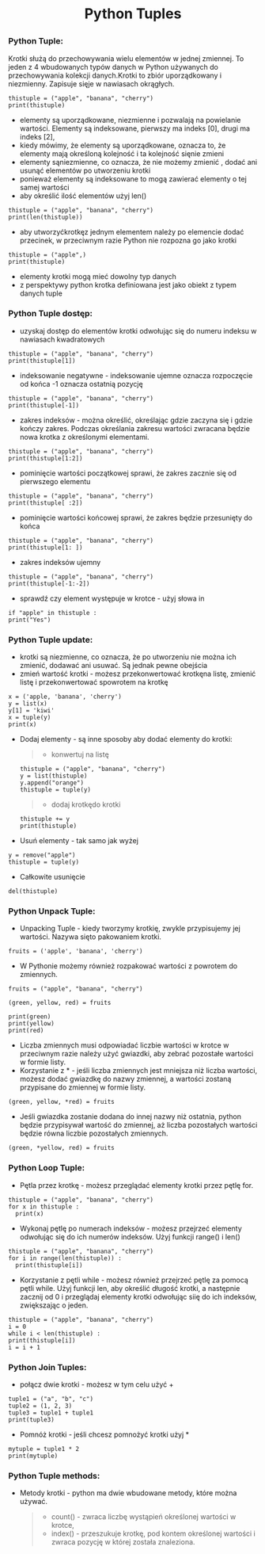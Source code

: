 # <p style="text-align: center;">Python Tuples </p>

### Python Tuple:
Krotki służą do przechowywania wielu elementów w jednej zmiennej. To jeden z 4 wbudowanych typów danych w Python używanych do przechowywania kolekcji danych.Krotki to zbiór uporządkowany i niezmienny. Zapisuje sięje w nawiasach okrągłych.
```
thistuple = ("apple", "banana", "cherry")
print(thistuple)
```
- elementy są uporządkowane, niezmienne i pozwalają na powielanie wartości. Elementy są indeksowane, pierwszy ma indeks [0], drugi ma indeks [2],
- kiedy mówimy, że elementy są uporządkowane, oznacza to, że elementy mają określoną kolejność i ta kolejność sięnie zmieni
- elementy sąniezmienne, co oznacza, że nie możemy zmienić , dodać ani usunąć elementów po utworzeniu krotki
- ponieważ elementy są indeksowane to mogą zawierać elementy o tej samej wartości
- aby określić ilość elementów użyj len()
```
thistuple = ("apple", "banana", "cherry")
print(len(thistuple))
```
- aby utworzyćkrotkęz jednym elementem należy po elemencie dodać przecinek, w przeciwnym razie Python nie rozpozna go jako krotki
```
thistuple = ("apple",)
print(thistuple)
```
- elementy krotki mogą mieć dowolny typ danych
- z perspektywy python krotka definiowana jest jako obiekt z typem danych tuple

### Python Tuple dostęp:
- uzyskaj dostęp do elementów krotki odwołując się do numeru indeksu w nawiasach kwadratowych
```
thistuple = ("apple", "banana", "cherry")
print(thistuple[1])
```
- indeksowanie negatywne - indeksowanie ujemne oznacza rozpoczęcie od końca -1 oznacza ostatnią pozycję
```
thistuple = ("apple", "banana", "cherry")
print(thistuple[-1])
```
- zakres indeksów - można określić, określając gdzie zaczyna się i gdzie kończy zakres. Podczas określania zakresu wartości zwracana będzie nowa krotka z określonymi elementami.
```
thistuple = ("apple", "banana", "cherry")
print(thistuple[1:2])
```
- pominięcie wartości początkowej sprawi, że zakres zacznie się od pierwszego elementu
```
thistuple = ("apple", "banana", "cherry")
print(thistuple[ :2])
```
- pominięcie wartości końcowej sprawi, że zakres będzie przesunięty do końca
```
thistuple = ("apple", "banana", "cherry")
print(thistuple[1: ])
```
- zakres indeksów ujemny
```
thistuple = ("apple", "banana", "cherry")
print(thistuple[-1:-2])
```
- sprawdź czy element występuje w krotce - użyj słowa in
```
if "apple" in thistuple :
print("Yes")
```

### Python Tuple update:
- krotki są niezmienne, co oznacza, że po utworzeniu nie można ich zmienić, dodawać ani usuwać. Są jednak pewne obejścia
- zmień wartość krotki - możesz przekonwertować krotkęna listę, zmienić listę i przekonwertować spowrotem na krotkę
```
x = ('apple, 'banana', 'cherry')
y = list(x)
y[1] = 'kiwi'
x = tuple(y)
print(x)
```
- Dodaj elementy - są inne sposoby aby dodać elementy do krotki:
  > - konwertuj na listę
  ```
  thistuple = ("apple", "banana", "cherry")
  y = list(thistuple)
  y.append("orange")
  thistuple = tuple(y)
  ```
  > - dodaj krotkędo krotki
  ```
  thistuple += y
  print(thistuple)
  ```
- Usuń elementy - tak samo jak wyżej
```
y = remove("apple")
thistuple = tuple(y)
```
- Całkowite usunięcie
```
del(thistuple)
```
### Python Unpack Tuple:
- Unpacking Tuple - kiedy tworzymy krotkię, zwykle przypisujemy jej wartości. Nazywa sięto pakowaniem krotki.
```
fruits = ('apple', 'banana', 'cherry')
```
- W Pythonie możemy również rozpakować wartości z powrotem do zmiennych.
```
fruits = ("apple", "banana", "cherry")

(green, yellow, red) = fruits

print(green)
print(yellow)
print(red)
```
- Liczba zmiennych musi odpowiadać liczbie wartości w krotce w przeciwnym razie należy użyć gwiazdki, aby zebrać pozostałe wartości w formie listy.
- Korzystanie z * - jeśli liczba zmiennych jest mniejsza niż liczba wartości, możesz dodać gwiazdkę do nazwy zmiennej, a wartości zostaną przypisane do zmiennej w formie listy.
```
(green, yellow, *red) = fruits
```
- Jeśli gwiazdka zostanie dodana do innej nazwy niż ostatnia, python będzie przypisywał wartość do zmiennej, aż liczba pozostałych wartości będzie równa liczbie pozostałych zmiennych.
```
(green, *yellow, red) = fruits
```
### Python Loop Tuple:
- Pętla przez krotkę - możesz przeglądać elementy krotki przez pętlę for.
```
thistuple = ("apple", "banana", "cherry")
for x in thistuple :
  print(x)
```
- Wykonaj pętlę po numerach indeksów - możesz przejrzeć elementy odwołując się do ich numerów indeksów. Użyj funkcji range() i len()
```
thistuple = ("apple", "banana", "cherry")
for i in range(len(thistuple)) :
  print(thistuple[i])
```
- Korzystanie z pętli while - możesz również przejrzeć pętlę za pomocą pętli while. Użyj funkcji len, aby określić długość krotki, a następnie zacznij od 0 i przeglądaj elementy krotki odwołując siię do ich indeksów, zwiększając o jeden.
```
thistuple = ("apple", "banana", "cherry")
i = 0
while i < len(thistuple) :
print(thistuple[i])
i = i + 1
```

### Python Join Tuples:
- połącz dwie krotki - możesz w tym celu użyć +
```
tuple1 = ("a", "b", "c")
tuple2 = (1, 2, 3)
tuple3 = tuple1 + tuple1
print(tuple3)
```
- Pomnóż krotki - jeśli chcesz pomnożyć krotki użyj *
```
mytuple = tuple1 * 2
print(mytuple)
```

### Python Tuple methods:

- Metody krotki - python ma dwie wbudowane metody, które można używać.
  > - count() - zwraca liczbę wystąpień określonej wartości w krotce,
  > - index() - przeszukuje krotkę, pod kontem określonej wartości i zwraca pozycję w której została znaleziona.

